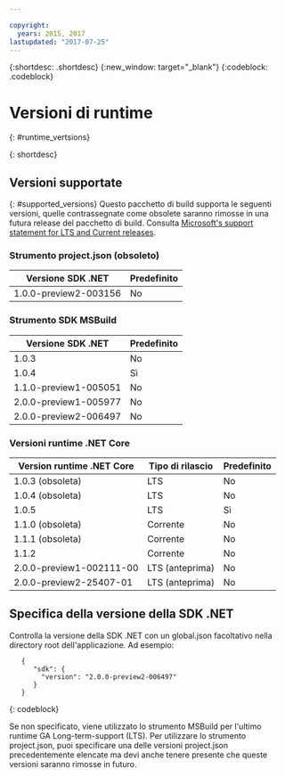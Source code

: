 ```yaml
---

copyright:
  years: 2015, 2017
lastupdated: "2017-07-25"
---
```


{:shortdesc: .shortdesc}
{:new_window: target="_blank"}
{:codeblock: .codeblock}


# Versioni di runtime
{: #runtime_vertsions}


{: shortdesc}

## Versioni supportate
{: #supported_versions}
Questo pacchetto di build supporta le seguenti versioni, quelle contrassegnate come obsolete saranno rimosse in una futura release del pacchetto di build.  Consulta [Microsoft's support statement for LTS and Current releases](https://www.microsoft.com/net/core/support).

### Strumento project.json (obsoleto)

| Versione SDK .NET        | Predefinito |
|-------------------------|---------|
| 1.0.0-preview2-003156   |   No    |

### Strumento SDK MSBuild

| Versione SDK .NET        | Predefinito |
|-------------------------|---------|
| 1.0.3                   |   No    |
| 1.0.4                   |   Sì   |
| 1.1.0-preview1-005051   |   No    |
| 2.0.0-preview1-005977   |   No    |
| 2.0.0-preview2-006497   |   No    |

### Versioni runtime .NET Core

| Version runtime .NET Core | Tipo di rilascio  | Predefinito |
|---------------------------|---------------|---------|
| 1.0.3 (obsoleta)        | LTS           |   No    |
| 1.0.4 (obsoleta)        | LTS           |   No    |
| 1.0.5                     | LTS           |   Sì   |
| 1.1.0 (obsoleta)        | Corrente       |   No    |
| 1.1.1 (obsoleta)        | Corrente       |   No    |
| 1.1.2                     | Corrente       |   No    |
| 2.0.0-preview1-002111-00  | LTS (anteprima) |   No    |
| 2.0.0-preview2-25407-01   | LTS (anteprima) |   No    |

## Specifica della versione della SDK .NET

Controlla la versione della SDK .NET con un global.json facoltativo nella directory root dell'applicazione. Ad esempio:
```
   {
      "sdk": {
        "version": "2.0.0-preview2-006497"
      }
   }
```
{: codeblock}

Se non specificato, viene utilizzato lo strumento MSBuild per l'ultimo runtime GA Long-term-support (LTS).  Per utilizzare lo strumento project.json, puoi specificare una delle versioni project.json precedentemente elencate ma devi anche tenere presente che queste versioni saranno rimosse in futuro.
